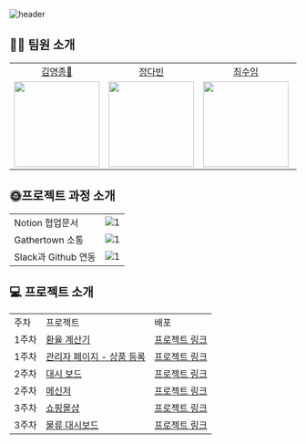 ![header](https://capsule-render.vercel.app/api?type=waving&color=timeGradient&height=240&section=header&text=Hello,%20We%20are%20want%20get%20a%20job👋%&fontSize=50&animation=fadeIn&fontAlignY=36)


## 👋🏻 팀원 소개
<table>

  <tr align="center">
    <td><a href='https://github.com/yeongjong310'>김영종🏅</a></td>
    <td><a href="https://github.com/leechoiswim1">정다빈</a></td>
    <td><a href="https://github.com/b41-41">최수임</a></td>
    <td><a href="https://github.com/vi2920va">이송현</a></td>
  </tr>

  <tr align="center">
    <td><img src="https://avatars.githubusercontent.com/u/39623897?v=4" width="150px"/></td>
    <td><img src="https://avatars.githubusercontent.com/u/90027202?v=4"  width="150px"/></td>
    <td><img src="https://avatars.githubusercontent.com/u/85476908?v=4" width="150px"/></td>
    <td><img src="https://avatars.githubusercontent.com/u/76679130?v=4" width="150px"/></td>

  </tr>
</table>

## 🌞프로젝트 과정 소개
<table>

  <tr align="left">
    <td>Notion 협업문서</td>
    <td><img width="auto" height="auto" alt="1" src="https://user-images.githubusercontent.com/76679130/154906477-109af950-4ae4-458a-9a02-5f9cbe74c0b2.png"></td>
  </tr>
  
  <tr align="left">
    <td>Gathertown 소통</td>
    <td><img width="auto" height="auto" alt="1" src="https://user-images.githubusercontent.com/76679130/154970387-5ac499fc-a902-4b9a-8b25-867451bbcc0d.png"></td>
  </tr>
  
  <tr align="left">
    <td>Slack과 Github 연동</td>
    <td><img width="auto" height="auto" alt="1" src="https://user-images.githubusercontent.com/76679130/154903300-0f1ac8da-0bad-4385-be9d-34c7c19bc9e0.png"></td>
  </tr>

</table>


## 💻 프로젝트 소개
<table>

  <tr align="left">
    <td>주차</td>
    <td>프로젝트</td>
    <td>배포</td>
  </tr>

  <tr align="left">
    <td>1주차</td>
    <td><a href='https://github.com/wantedPreOnboarding/19_01st_calculator'>환율 계산기</a></td>
    <td><a href='http://excalc.herokuapp.com/'>프로젝트 링크</a></td>
  </tr>
    <tr align="left">
    <td>1주차</td>
    <td><a href='https://github.com/wantedPreOnboarding/19_02nd_slr_admin'>관리자 페이지 - 상품 등록</a></td>
    <td><a href='https://19thsiradminpage.netlify.app/'>프로젝트 링크</a></td>
  </tr>
    <tr align="left">
    <td>2주차</td>
    <td><a href='https://github.com/wantedPreOnboarding/19_03rd_dashboard'>대시 보드</a></td>
    <td><a href='https://dashboard19wanted.herokuapp.com/'>프로젝트 링크</a></td>
  </tr>
  </tr>
    <tr align="left">
    <td>2주차</td>
    <td><a href='https://github.com/wantedPreOnboarding/19_04th_messenger'>메신저</a></td>
    <td><a href='https://switchat.netlify.app/login'>프로젝트 링크</a></td>
  </tr>
    </tr>
    <tr align="left">
    <td>3주차</td>
    <td><a href='https://github.com/wantedPreOnboarding/19_05th_shop'>쇼핑몰샵</a></td>
    <td><a href='='https://19-05th-shop.vercel.app/'>프로젝트 링크</a></td>
  </tr>
    <tr align="left">
    <td>3주차</td>
    <td><a href='https://github.com/wantedPreOnboarding/19_06th_cola_dashboard'>물류 대시보드</a></td>
    <td><a href='https://dashboard-1919.netlify.app/'>프로젝트 링크</a></td>
  </tr>
</table>
